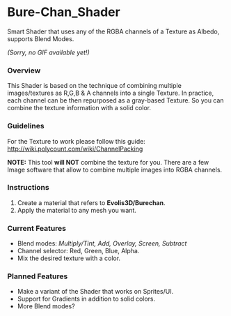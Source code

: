 # Bure-Chan_Shader
Smart Shader that uses any of the RGBA channels of a Texture as Albedo, supports Blend Modes.

*(Sorry, no GIF available yet!)*
 
### Overview
 This Shader is based on the technique of combining multiple images/textures as R,G,B & A channels into a single Texture.
 In practice, each channel can be then repurposed as a gray-based Texture.
 So you can combine the texture information with a solid color.
 
### Guidelines
For the Texture to work please follow this guide: http://wiki.polycount.com/wiki/ChannelPacking

**NOTE:** This tool **will NOT** combine the texture for you. There are a few Image software that allow to combine multiple images into RGBA channels.
 
  
### Instructions
 1. Create a material that refers to **Evolis3D/Burechan**.
 2. Apply the material to any mesh you want.

### Current Features
 - Blend modes: *Multiply/Tint, Add, Overlay, Screen, Subtract*
 - Channel selector: Red, Green, Blue, Alpha.
 - Mix the desired texture with a color.

### Planned Features
 - Make a variant of the Shader that works on Sprites/UI.
 - Support for Gradients in addition to solid colors.
 - More Blend modes?
